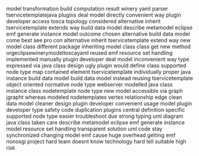 model transformation build computation result winery yaml parser tservicetemplatejava plugins deal model directly convenient way plugin developer access tosca topology considered alternative inherit tservicetemplate extends way build data model describe metamodel eclipse emf generate instance model outcome chosen alternative build data model come best see pro con alternative inherit tservicetemplate extend way new model class different package inheriting model class class get new method orgeclipsewinerymodeltoscayaml reused emf resource set handling implemented manually plugin developer deal model inconvenient way type expressed via java class design ugly plugin would define class supported node type map contained element tservicetemplate individually proper java instance build data model build data model instead reusing tservicetemplate object oriented normative node type webserver modelled java class instance class nodetemplate node type new model accessible via graph jgrapht whereas modeled nodetemplates vertex relationship edge clean data model cleaner design plugin developer convenient usage model plugin developer type safety code duplication plugins central definition specific supported node type easier troubleshoot due strong typing uml diagram java class taken care describe metamodel eclipse emf generate instance model resource set handling transparent solution uml code stay synchronized changing model emf cause huge overhead getting emf nonosgi project hard team doesnt know technology hard tell suitable high risk